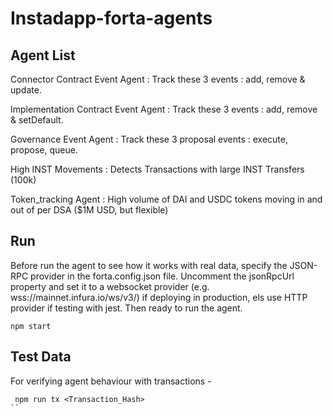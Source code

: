 # Instadapp-forta-agents

## Agent List

Connector Contract Event Agent : Track these 3 events : add, remove & update.

Implementation Contract Event Agent : Track these 3 events : add, remove & setDefault.

Governance Event Agent : Track these 3 proposal events : execute, propose, queue.

High INST Movements : Detects Transactions with large INST Transfers (100k)

Token_tracking Agent : High volume of DAI and USDC tokens moving in and out of per DSA ($1M USD, but flexible)


## Run

Before run the agent to see how it works with real data, specify the JSON-RPC provider in the forta.config.json file. Uncomment the jsonRpcUrl property and set it to a websocket provider (e.g. wss://mainnet.infura.io/ws/v3/) if deploying in production, els use HTTP provider if testing with jest. Then ready to run the agent.

```
npm start
```

## Test Data

For verifying agent behaviour with transactions - 
```
 npm run tx <Transaction_Hash>
``